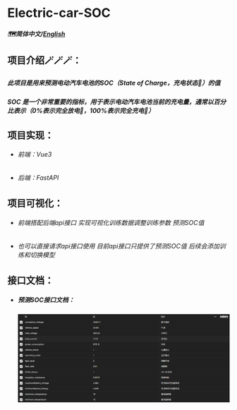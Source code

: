 # Electric-car-SOC

##### 🗺️简体中文/[English](https://github.com/Ax-NET-02/Electric-car-SOC/blob/main/images/API-document.png)

## 项目介绍🪄🪄🪄：

##### 此项目是用来预测电动汽车电池的SOC（State of Charge，充电状态🔋）的值

##### SOC 是一个非常重要的指标，用于表示电动汽车电池当前的充电量，通常以百分比表示（0%表示完全放电🪫，100%表示完全充电🔋）



## 项目实现：

- ###### 前端：Vue3

- ###### 后端：FastAPI



## 项目可视化：

- ###### 前端搭配后端api接口 实现可视化训练数据调整训练参数 预测SOC值

- ###### 也可以直接请求api接口使用 目前api接口只提供了预测SOC值 后续会添加训练和切换模型



## 接口文档：

- ##### 预测SOC接口文档：

  ![接口图片](https://github.com/Ax-NET-02/Electric-car-SOC/blob/main/images/API-document.png)



